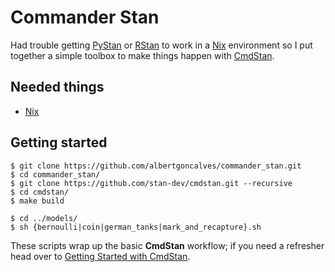 # Commander Stan

Had trouble getting [PyStan](https://pystan.readthedocs.io/en/latest/index.html) or [RStan](https://github.com/stan-dev/rstan/wiki/RStan-Getting-Started) to work in a [Nix](https://nixos.org/nix/) environment so I put together a simple toolbox to make things happen with [CmdStan](https://github.com/stan-dev/cmdstan).

Needed things
---
 - [Nix](https://nixos.org/nix/)

Getting started
---
```
$ git clone https://github.com/albertgoncalves/commander_stan.git
$ cd commander_stan/
$ git clone https://github.com/stan-dev/cmdstan.git --recursive
$ cd cmdstan/
$ make build
```

```
$ cd ../models/
$ sh {bernoulli|coin|german_tanks|mark_and_recapture}.sh
```

These scripts wrap up the basic **CmdStan** workflow; if you need a refresher head over to [Getting Started with CmdStan](https://github.com/stan-dev/cmdstan/wiki/Getting-Started-with-CmdStan).
